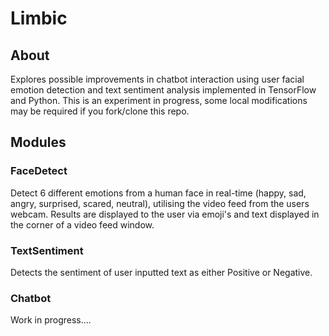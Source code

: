 # Limbic
## About
Explores possible improvements in chatbot interaction using user facial emotion detection and text sentiment analysis implemented in TensorFlow and Python. This is an experiment in progress, some local modifications may be required if you fork/clone this repo.
## Modules
### FaceDetect
Detect 6 different emotions from a human face in real-time (happy, sad, angry, surprised, scared, neutral), utilising the video feed from the users webcam. Results are displayed to the user via emoji's and text displayed in the corner of a video feed window.
### TextSentiment
Detects the sentiment of user inputted text as either Positive or Negative.
### Chatbot
Work in progress....
